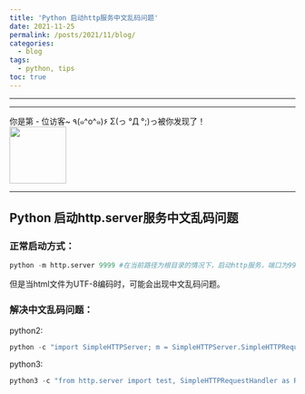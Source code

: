 ```yaml
---
title: 'Python 启动http服务中文乱码问题'
date: 2021-11-25
permalink: /posts/2021/11/blog/
categories:
  - blog
tags:
  - python, tips
toc: true
---
```


---

---

<div>
<div class="button01">
      <visited_a href="#" display:inline>你是第<span data-hk-page="current"> - </span>位访客~</visited_a>
      <visited_p class="top">٩(๑^o^๑)۶</visited_p>
      <visited_p class="bottom">Σ(っ °Д °;)っ被你发现了！</visited_p>
</div>
<img align="center" width="100" src="{{ site.url }}/images/static/take_me.gif" alt="" display:inline>
</div>

<script async src="https://pagead2.googlesyndication.com/pagead/js/adsbygoogle.js?client=ca-pub-8633559477921171"
     crossorigin="anonymous"></script>
---

## Python 启动http.server服务中文乱码问题

### 正常启动方式：

```python
python -m http.server 9999 #在当前路径为根目录的情况下，启动http服务，端口为9999
```
但是当html文件为UTF-8编码时，可能会出现中文乱码问题。

### 解决中文乱码问题：

python2:

```python
python -c "import SimpleHTTPServer; m = SimpleHTTPServer.SimpleHTTPRequestHandler.extensions_map; m[''] = 'text/plain'; m.update(dict([(k, v + ';charset=UTF-8') for k, v in m.items()])); SimpleHTTPServer.test();" 9999  
```

python3:

```python
python3 -c "from http.server import test, SimpleHTTPRequestHandler as RH; RH.extensions_map={k:v+';charset=UTF-8' for k,v in RH.extensions_map.items()}; test(RH,port=9999)"  
```

<div data-hk-top-pages="5"> </div>

